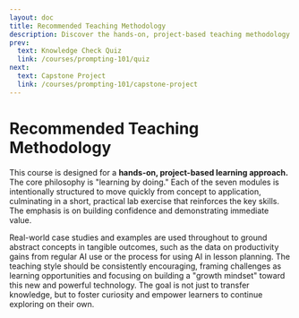 ```yaml
---
layout: doc
title: Recommended Teaching Methodology
description: Discover the hands-on, project-based teaching methodology for our AI prompting course, designed to build practical skills and confidence through real-world application.
prev:
  text: Knowledge Check Quiz
  link: /courses/prompting-101/quiz
next:
  text: Capstone Project
  link: /courses/prompting-101/capstone-project
---
```


# Recommended Teaching Methodology

This course is designed for a **hands-on, project-based learning approach.** The core philosophy is "learning by doing." Each of the seven modules is intentionally structured to move quickly from concept to application, culminating in a short, practical lab exercise that reinforces the key skills. The emphasis is on building confidence and demonstrating immediate value.

Real-world case studies and examples are used throughout to ground abstract concepts in tangible outcomes, such as the data on productivity gains from regular AI use or the process for using AI in lesson planning. The teaching style should be consistently encouraging, framing challenges as learning opportunities and focusing on building a "growth mindset" toward this new and powerful technology. The goal is not just to transfer knowledge, but to foster curiosity and empower learners to continue exploring on their own.
